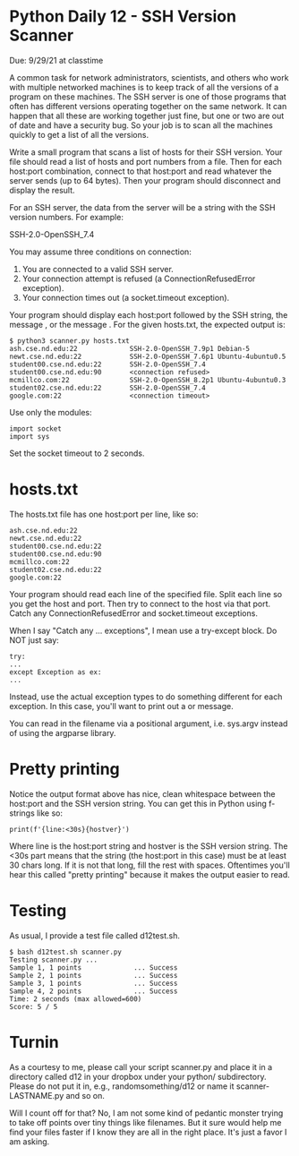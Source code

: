 # Python Daily 12 - SSH Version Scanner

Due: 9/29/21 at classtime

A common task for network administrators, scientists, and others who work with multiple networked machines is to keep track of all the versions of a program on these machines.  The SSH server is one of those programs that often has different versions operating together on the same network.  It can happen that all these are working together just fine, but one or two are out of date and have a security bug.  So your job is to scan all the machines quickly to get a list of all the versions.

Write a small program that scans a list of hosts for their SSH version.  Your file should read a list of hosts and port numbers from a file.  Then for each host:port combination, connect to that host:port and read whatever the server sends (up to 64 bytes).  Then your program should disconnect and display the result.

For an SSH server, the data from the server will be a string with the SSH version numbers.  For example:

SSH-2.0-OpenSSH_7.4

You may assume three conditions on connection:

1) You are connected to a valid SSH server.
2) Your connection attempt is refused (a ConnectionRefusedError exception).
3) Your connection times out (a socket.timeout exception).

Your program should display each host:port followed by the SSH string, the message <connection refused>, or the message <connection timeout>.  For the given hosts.txt, the expected output is:

    $ python3 scanner.py hosts.txt 
    ash.cse.nd.edu:22             SSH-2.0-OpenSSH_7.9p1 Debian-5
    newt.cse.nd.edu:22            SSH-2.0-OpenSSH_7.6p1 Ubuntu-4ubuntu0.5
    student00.cse.nd.edu:22       SSH-2.0-OpenSSH_7.4
    student00.cse.nd.edu:90       <connection refused>
    mcmillco.com:22               SSH-2.0-OpenSSH_8.2p1 Ubuntu-4ubuntu0.3
    student02.cse.nd.edu:22       SSH-2.0-OpenSSH_7.4
    google.com:22                 <connection timeout>

Use only the modules:

    import socket
    import sys

Set the socket timeout to 2 seconds.

# hosts.txt

The hosts.txt file has one host:port per line, like so:

    ash.cse.nd.edu:22
    newt.cse.nd.edu:22
    student00.cse.nd.edu:22
    student00.cse.nd.edu:90
    mcmillco.com:22
    student02.cse.nd.edu:22
    google.com:22

Your program should read each line of the specified file.  Split each line so you get the host and port.  Then try to connect to the host via that port.  Catch any ConnectionRefusedError and socket.timeout exceptions.

When I say "Catch any ... exceptions", I mean use a try-except block.  Do NOT just say:

    try:
    ...
    except Exception as ex:
    ...

Instead, use the actual exception types to do something different for each exception.  In this case, you'll want to print out a <connection refused> or <connection timeout> message.

You can read in the filename via a positional argument, i.e. sys.argv instead of using the argparse library.

# Pretty printing

Notice the output format above has nice, clean whitespace between the host:port and the SSH version string.  You can get this in Python using f-strings like so:

    print(f'{line:<30s}{hostver}')

Where line is the host:port string and hostver is the SSH version string.  The <30s part means that the string (the host:port in this case) must be at least 30 chars long.  If it is not that long, fill the rest with spaces.  Oftentimes you'll hear this called "pretty printing" because it makes the output easier to read.

# Testing

As usual, I provide a test file called d12test.sh.

    $ bash d12test.sh scanner.py 
    Testing scanner.py ...
    Sample 1, 1 points             ... Success
    Sample 2, 1 points             ... Success
    Sample 3, 1 points             ... Success
    Sample 4, 2 points             ... Success
    Time: 2 seconds (max allowed=600)
    Score: 5 / 5

# Turnin

As a courtesy to me, please call your script scanner.py and place it in a directory called d12 in your dropbox under your python/ subdirectory.  Please do not put it in, e.g., randomsomething/d12 or name it scanner-LASTNAME.py and so on.

Will I count off for that?  No, I am not some kind of pedantic monster trying to take off points over tiny things like filenames.  But it sure would help me find your files faster if I know they are all in the right place.  It's just a favor I am asking.
